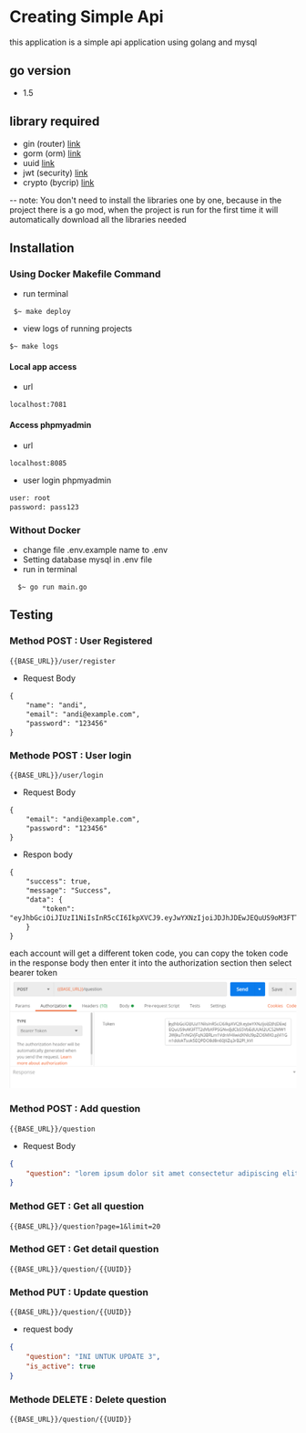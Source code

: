 # Creating Simple Api
this application is a simple api application using golang and mysql
## go version
- 1.5
## library required
- gin (router) [link](https://github.com/gin-gonic/gin)
- gorm (orm)  [link](https://github.com/jinzhu/gorm)
- uuid [link](https://github.com/google/uuid)
- jwt (security) [link](https://github.com/dgrijalva/jwt-go)
- crypto (bycrip) [link](https://golang.org/x/crypto)

-- note: You don't need to install the libraries one by one, because in the project there is a go mod, when the project is run for the first time it will automatically download all the libraries needed 

## Installation
### Using Docker Makefile Command
- run terminal
```docker
 $~ make deploy
```
- view logs of running projects
```shell
$~ make logs
```
#### Local app access
- url
```local
localhost:7081
```
#### Access phpmyadmin
- url
```local
localhost:8085
```
- user login phpmyadmin
```access
user: root
password: pass123
```
### Without Docker
- change file .env.example name to .env
- Setting database mysql in .env file
- run in terminal
```terminal
  $~ go run main.go
```

## Testing
### Method POST : User Registered
```url
{{BASE_URL}}/user/register
```
- Request Body
```body
{
    "name": "andi",
    "email": "andi@example.com",
    "password": "123456"
}
```
### Methode POST : User login
```url
{{BASE_URL}}/user/login
```
- Request Body
```body
{
    "email": "andi@example.com",
    "password": "123456"
}
```
- Respon body
```respon
{
    "success": true,
    "message": "Success",
    "data": {
        "token": "eyJhbGciOiJIUzI1NiIsInR5cCI6IkpXVCJ9.eyJwYXNzIjoiJDJhJDEwJEQuUS9oM3FTT2dVbXFPSGNvdjdCbS5VbEdUUkl2UC52MW13WjkuTnNGVjFqN3BRLm1VdnVHIiwidXNlcl9pZCI6MX0.pjVi1Gn1ddokTsok5EQPDO8d8n60JIiZq3rB2Pl_kVI"
    }
}
```
each account will get a different token code, you can copy the token code in the response body then enter it into the authorization section then select bearer token
![input bearer](https://github.com/fadilahonespot/creating-simple-api/raw/master/postman-bearer-token.PNG)

### Method POST : Add question
```url
{{BASE_URL}}/question
```
- Request Body
```json
{
    "question": "lorem ipsum dolor sit amet consectetur adipiscing elit"
}
```
### Method GET : Get all question
```url
{{BASE_URL}}/question?page=1&limit=20
```
### Method GET : Get detail question
```url
{{BASE_URL}}/question/{{UUID}}
```
### Method PUT : Update question
```url
{{BASE_URL}}/question/{{UUID}}
```
- request body
```json
{
    "question": "INI UNTUK UPDATE 3",
    "is_active": true
}
```
### Methode DELETE : Delete question
```url
{{BASE_URL}}/question/{{UUID}}
```


